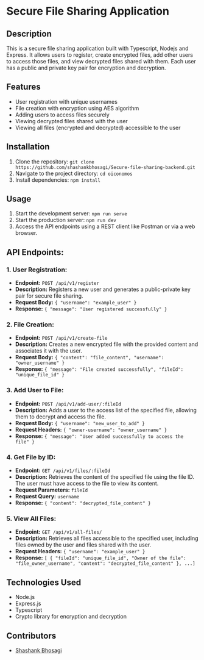 # Secure File Sharing Application

## Description

This is a secure file sharing application built with Typescript, Nodejs and Express. It allows users to register, create encrypted files, add other users to access those files, and view decrypted files shared with them. Each user has a public and private key pair for encryption and decryption.

## Features

- User registration with unique usernames
- File creation with encryption using AES algorithm
- Adding users to access files securely
- Viewing decrypted files shared with the user
- Viewing all files (encrypted and decrypted) accessible to the user

## Installation

1. Clone the repository: `git clone https://github.com/shashankbhosagi/Secure-file-sharing-backend.git`
2. Navigate to the project directory: `cd oiconomos`
3. Install dependencies: `npm install`

## Usage

1. Start the development server: `npm run serve`
2. Start the production server: `npm run dev`
3. Access the API endpoints using a REST client like Postman or via a web browser.

## API Endpoints:

### 1. User Registration:

- **Endpoint:** `POST /api/v1/register`
- **Description:** Registers a new user and generates a public-private key pair for secure file sharing.
- **Request Body:** `{ "username": "example_user" }`
- **Response:** `{ "message": "User registered successfully" }`

### 2. File Creation:

- **Endpoint:** `POST /api/v1/create-file`
- **Description:** Creates a new encrypted file with the provided content and associates it with the user.
- **Request Body:** `{ "content": "file_content", "username": "owner_username" }`
- **Response:** `{ "message": "File created successfully", "fileId": "unique_file_id" }`

### 3. Add User to File:

- **Endpoint:** `POST /api/v1/add-user/:fileId`
- **Description:** Adds a user to the access list of the specified file, allowing them to decrypt and access the file.
- **Request Body:** `{ "username": "new_user_to_add" }`
- **Request Headers:** `{ "owner-username": "owner_username" }`
- **Response:** `{ "message": "User added successfully to access the file" }`

### 4. Get File by ID:

- **Endpoint:** `GET /api/v1/files/:fileId`
- **Description:** Retrieves the content of the specified file using the file ID. The user must have access to the file to view its content.
- **Request Parameters:** `fileId`
- **Request Query:** `username`
- **Response:** `{ "content": "decrypted_file_content" }`

### 5. View All Files:

- **Endpoint:** `GET /api/v1/all-files/`
- **Description:** Retrieves all files accessible to the specified user, including files owned by the user and files shared with the user.
- **Request Headers:** `{ "username": "example_user" }`
- **Response:** `[ { "fileId": "unique_file_id", "Owner of the file": "file_owner_username", "content": "decrypted_file_content" }, ...]`

## Technologies Used

- Node.js
- Express.js
- Typescript
- Crypto library for encryption and decryption

## Contributors

- [Shashank Bhosagi](https://github.com/shashankbhosagi)
